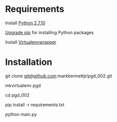 # Requirements
Install [Python 2.7.10](https://www.python.org/downloads/release/python-2710/)

[Upgrade pip](https://pip.pypa.io/en/stable/installing/#upgrading-pip) for installing Python packages

Install [Virtualenvwrapper](http://virtualenvwrapper.readthedocs.org/en/latest/index.html)

# Installation
git clone git@github.com:markbennettjr/pgd_002.git

mkvirtualenv pgd

cd pgd_002

pip install -r requirements.txt

python main.py
